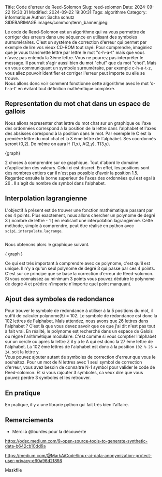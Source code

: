 Title: Code d'erreur de Reed-Solomon 
Slug: reed-solomon
Date: 2024-09-22 19:30:31
Modified: 2024-09-22 19:30:31
Tags: algorithme
Category: informatique
Author: Sacha schutz
SIDEBARIMAGE:images/common/term_banner.jpeg


Le code de Reed-Solomon est un algorithme qui va vous permettre de corriger des erreurs dans 
une séquence en utilisant des symboles surnuméraires. C'est un système de correction 
d'erreur qui permet par exemple de lire vos vieux CD-ROM tout rayé.
Pour comprendre, imaginiez que je vous transmette lettre par lettre le mot "c-h-a-t" mais que vous n'avez pas 
entendu la 3ème lettre. Vous ne pourrez pas interpréter le message. Il pourrait s'agir aussi bien du mot "chut" que du mot "chot".
Mais en vous communiquant un symbole surnuméraire, par exemple c-h-a-t-z, vous allez pouvoir identifier et corriger l'erreur 
peut importe ou elle se trouve.    
Nous allons donc voir comment fonctionne cette algorithme avec le mot 'c-h-a-t' en évitant tout définition mathémtique complexe. 

 
## Representation du mot chat dans un espace de gallois

Nous allons representer chat lettre du mot chat sur un graphique ou l'axe des ordonnées correspond à la position de la lettre 
dans l'alphabet et l'axes des absisses corespond à la position  dans le mot. Par exemple le C est la première lettre
du mot chat et la 3 ème lettre de l'alphabet. Ses coordonnés seront (0,2). De même on aura H (1,x), A(2,y), T(3,y).


{graph}

2 choses à comprendre sur ce graphique. Tout d'abord le domaine d'application des valeurs. Celui ci est discret.
En effet, les positions sont des nombres entiers car il n'est pas possible d'avoir la position 1.5.     
Regardez ensuite la borne superieur de l'axes des ordonnées qui est egal à 26 . Il s'agit du nombre de symbol dans l'alphabet. 


## Interpolation lagrangienne
L'objectif à présent est de trouver une fonction mathématique passant par ces 4 points. Plus exactement, 
nous allons chercher un polynome de degré 3 ( nombre de lettre - 1 ) en realisant une interpolation lagrangienne. 
Cette méthode, simple à comprendre, peut être réalisé en python avec `scipi.interpolate.lagrange`.


```python

```

Nous obtenons alors le graphique suivant. 


{ graph }


Ce qui est très important à comprendre avec ce polynome, c'est qu'il est unique. Il n'y a qu'un seul polynome de degré 3 qui 
passe par ces 4 points. C'est sur ce principe que se base la correction d'erreur de Reed-solomon.
Si vous connaissez au minimum 3 points vous pouvez déduire le polynome de degré 4 et prédire n'importe  n'importe quel point manquant.


## Ajout des symboles de redondance 

Pour trouver le symbole de rédondance à utiliser à la 5 positions du mot, il suffit de calculer polynome(5) = 102. 
Le symbole de rédondance est donc la 102 lettres de l'alphabet.
Mais attendez, nous avons que 26 lettres dans l'alphabet ? C'est là que vous devez savoir que ce que j'ai dit n'est pas 
tout à fait vrai. En réalité, le polynome est recherché dans un espace de Galois ou régne l'arithmétique modulaire.
C'est comme si vous comptier l'alphabet sur un cercle ou après la lettre Z il y a le A qui est donc la 27 ème lettre de l'alphabet.
La 102 ème lettres de l'alphabet est donc à la position `102 % 26 = 24`, soit la lettre y.     
Vous pouvez ajouter autant de symboles de correction d'erreur que vous le souhaitez. Pour un mot de N lettres avec 1 seul symbol de 
correction d'erreur, vous avez besoin de connaitre N-1 symbol pour valider le code de Reed-solomon. Et si vous rajouter 3 symboles, 
ca veux dire que vous pouvez perdre 3 symboles et les retrouver. 


## En pratique 
En pratique, il y a une librarie python qui fait très bien l'affaire. 









## Remerciements 

- Merci à @lourdes pour la découverte


https://odsc.medium.com/9-open-source-tools-to-generate-synthetic-data-b642cb10dd9a

https://medium.com/@MarkAiCode/linux-ai-data-anonymization-protect-user-privacy-e60a96d2f898


Maskfile 
